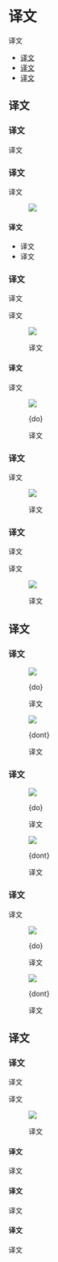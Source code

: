 <div class="article__intro">

[en]: <> (Help & feedback)
# 译文

[en]: <> (Help content provides answers to user questions and concerns.)
译文

<nav>

[en]: <> (Use & placement)
[en]: <> (Icons)
[en]: <> (Writing)
* [译文](#use-placement)
* [译文](#icons)
* [译文](#writing)

</nav></div><div class="article__body">

[en]: <> (Use & placement)
<h2 id="use-placement">译文</h2>

[en]: <> (Using help content)
### 译文

[en]: <> (Help content provides answers to common questions about your app. Users can submit comments, report bugs, and ask questions that are not already answered by the help content.)
译文

[en]: <> (Common locations)
### 译文

[en]: <> (Help content should be easy for users to find. It can be placed in various points in your navigation. It usually appears in a navigation drawer or overflow menu under the label “Help” or “Send feedback.”)
译文

<figure>

![]({assets_path}/communication/help-feedback/communication-helpfeedback-placement-01-decisiontree.png)

</figure>

[en]: <> (App complexity)
#### 译文

[en]: <> (If your app is complex, place a link to “Help” both in the navigation drawer and the app bar.)
[en]: <> (If your app is not complex, place “Help” in a navigation drawer or overflow menu only.)
* 译文
* 译文

[en]: <> (Navigation Drawer)
### 译文

<div class="mdui-row-sm-2"><div class="mdui-col">

[en]: <> (“Help” should be the last item in the navigation drawer, with “Send feedback” directly above it.)
译文

[en]: <> (Anytime “Sign out” appears in a navigation drawer, it should be the last item in the list.)
译文

</div><div class="mdui-col"><figure>

![]({assets_path}/communication/help-feedback/communication-helpfeedback-placement-02-navdrawer.png)

<figcaption>

[en]: <> (The navigation drawer showing “Help” and “Send feedback”)
译文

</figcaption></figure></div></div><div class="mdui-row-sm-2"><div class="mdui-col">

[en]: <> (Overflow menu)
#### 译文

[en]: <> (“Help” and “Feedback” \(or “Send feedback”\) should be placed in the overflow menu when there is no navigation drawer.)
译文

</div><div class="mdui-col"><figure>

![]({assets_path}/communication/help-feedback/communication-helpfeedback-placement-04-overflow.png)

<figcaption>

{do}

[en]: <> (Overflow menu showing “Help” and “Send feedback”)
译文

</figcaption></figure></div></div>

[en]: <> (App bar)
### 译文

[en]: <> (To provide help for urgent issues, such as payments and refunds, place a Help icon in the app bar. Desktop apps may also place a Help icon in the app bar, as there is more space in the desktop UI.)
译文

<figure>

![]({assets_path}/communication/help-feedback/communication-helpfeedback-placement-07-appbar.png)

<figcaption>

[en]: <> (Help icon promoted in the app bar)
译文

</figcaption></figure>

[en]: <> (Help screen)
### 译文

<div class="mdui-row-sm-2"><div class="mdui-col">

[en]: <> (The help screen can include a “Send feedback” button for users to report issues or send comments.)
译文

[en]: <> (Content viewed less often \(such as “About,” “Privacy,” and “Terms of service”\) may be placed in an action overflow menu.)
译文

</div><div class="mdui-col"><figure>

![]({assets_path}/communication/help-feedback/communication-helpfeedback-placement-06-overflow.png)

<figcaption>

[en]: <> (A help screen with frequently asked questions and answers and an action button to send feedback)
译文

</figcaption></figure></div></div>

[en]: <> (Icons)
<h2 id="icons">译文</h2>

[en]: <> (Help)
### 译文

<div class="mdui-row-sm-2"><div class="mdui-col"><figure>

![]({assets_path}/communication/help-feedback/communication-helpfeedback-icons-01.png)

<figcaption>

{do}

[en]: <> (To indicate Help content, use the *icon for Help*.)
译文

</figcaption></figure></div><div class="mdui-col"><figure>

![]({assets_path}/communication/help-feedback/communication-helpfeedback-icons-02.png)

<figcaption>

{dont}

[en]: <> (Don’t use icon variations, such as those with speech bubbles or outlines.)
译文

</figcaption></figure></div></div>

[en]: <> (Send feedback)
### 译文

<div class="mdui-row-sm-2"><div class="mdui-col"><figure>

![]({assets_path}/communication/help-feedback/communication-helpfeedback-icons-03.png)

<figcaption>

{do}

[en]: <> (To indicate where users can send feedback, use the Material Design *icon for feedback*.)
译文

</figcaption></figure></div><div class="mdui-col"><figure>

![]({assets_path}/communication/help-feedback/communication-helpfeedback-icons-04.png)

<figcaption>

{dont}

[en]: <> (Don’t use icon variations, such as chat or bug icons.)
译文

</figcaption></figure></div></div>

[en]: <> (Help Tooltips)
### 译文

[en]: <> (When a brief description can help provide context, you can display a help tooltip. Help icons provide helper text on hover, tap, or click.)
译文

<div class="mdui-row-sm-2"><div class="mdui-col"><figure>

![]({assets_path}/communication/help-feedback/communication-helpfeedback-icons-05.png)

<figcaption>

{do}

[en]: <> (To indicate a help tooltip is available, use the Material Design *Help outline icon*.)
译文

</figcaption></figure></div><div class="mdui-col"><figure>

![]({assets_path}/communication/help-feedback/communication-helpfeedback-icons-06.png)

<figcaption>

{dont}

[en]: <> (Don’t use icon variations or icons with speech bubbles or outlines.)
译文

</figcaption></figure></div></div>

[en]: <> (Writing)
<h2 id="writing">译文</h2>

[en]: <> (Make it easy to read)
### 译文

[en]: <> (Make content clear and easy to scan by formatting text with bold headings, lists, tables, and space between paragraphs.)
译文

[en]: <> (When referring to elements that users need to select, such as buttons or links, you can bold their names when referring to them.)
译文

<figure>

![]({assets_path}/communication/help-feedback/patterns-helpfeedback-writing-01.png)

<figcaption>

[en]: <> (Headings help organize an article’s content. They help readers scan the page to quickly find the information they need.)
译文

</figcaption></figure>

[en]: <> (Give key information)
#### 译文

[en]: <> (Keep explanations as short as possible, without giving details that aren’t relevant to typical usage.)
译文

[en]: <> (Use simple language)
#### 译文

[en]: <> (Avoid using technical terms in help content where possible.)
译文

[en]: <> (Show images)
#### 译文

[en]: <> (When providing step-by-step instructions, show relevant images or icons to explain what the user needs to do.)
译文

</div>
